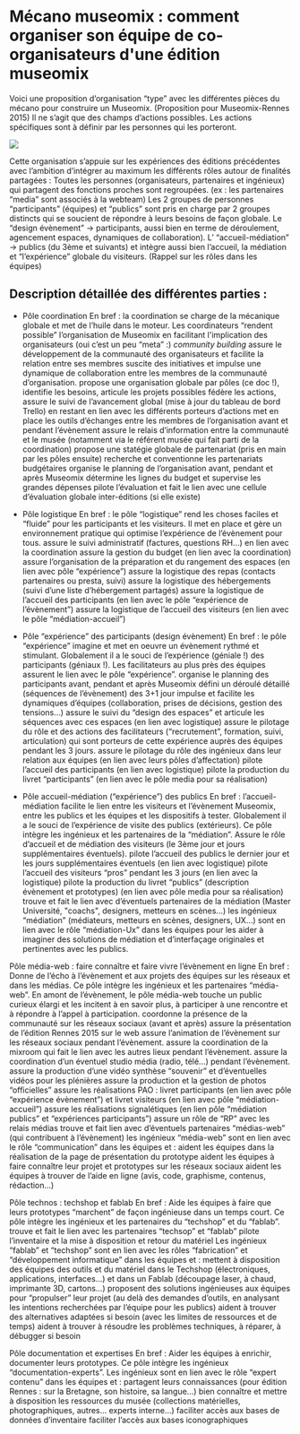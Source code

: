 # Mécano museomix : comment organiser son équipe de co-organisateurs d'une édition museomix
Voici une proposition d’organisation “type” avec les différentes pièces du mécano pour construire un Museomix. 
(Proposition pour Museomix-Rennes 2015)
Il ne s’agit que des champs d’actions possibles. Les actions spécifiques sont à définir par les personnes qui les porteront. 

![](https://hackpad-attachments.imgix.net/museomix.hackpad.com_7V1p1t44IOg_p.375545_1431793208197__IMG%20%20%20Google%C2%A0Drive.png?fit=max&w=882)

Cette organisation s’appuie sur les expériences des éditions précédentes avec l’ambition d’intégrer au maximum les différents rôles autour de finalités partagées : 
Toutes les personnes (organisateurs, partenaires et ingénieux) qui partagent des fonctions proches sont regroupées. (ex : les partenaires “media” sont associés à la webteam)
Les 2 groupes de personnes “participants” (équipes) et “publics” sont pris en charge par 2 groupes distincts qui se soucient de répondre à leurs besoins de façon globale. 
Le “design évènement” -> participants, aussi bien en terme de déroulement, agencement espaces, dynamiques de collaboration). 
L’ “accueil-médiation” -> publics (du 3ème et suivants) et intègre aussi bien l’accueil, la médiation et “l’expérience” globale du visiteurs.
(Rappel sur les rôles dans les équipes)

## Description détaillée des différentes parties :
- Pôle coordination 
En bref : la coordination se charge de la mécanique globale et met de l’huile dans le moteur. Les coordinateurs “rendent possible” l’organisation de Museomix en facilitant l'implication des organisateurs (oui c’est un peu “meta” :)
*community building* assure le développement de la communauté des organisateurs et facilite la relation entre ses membres
suscite des initiatives et impulse une dynamique de collaboration entre les membres de la communauté d’organisation. 
propose une organisation globale par pôles (ce doc !), identifie les besoins, articule les projets possibles
fédère les actions, assure le suivi de l’avancement global (mise à jour du tableau de bord Trello) en restant en lien avec les différents porteurs d’actions 
met en place les outils d’échanges entre les membres de l’organisation avant et pendant l’évènement
assure le relais d’information entre la communauté et le musée (notamment via le référent musée qui fait parti de la coordination)
propose une statégie globale de partenariat (pris en main par les pôles ensuite)
recherche et conventionne les partenariats budgétaires
organise le planning de l’organisation avant, pendant et après Museomix
détermine les lignes du budget et supervise les grandes dépenses
pilote l’évaluation et fait le lien avec une cellule d’évaluation globale inter-éditions (si elle existe)

- Pôle logistique 
En bref : le pôle “logistique” rend les choses faciles et “fluide” pour les participants et les visiteurs. Il met en place et gère un environnement pratique qui optimise l’expérience de l’évènement pour tous.
assure le suivi administratif (factures, questions RH…) en lien avec la coordination
assure la gestion du budget (en lien avec la coordination)
assure l’organisation de la préparation et du rangement des espaces (en lien avec pôle “expérience”)
assure la logistique des repas (contacts partenaires ou presta, suivi)
assure la logistique des hébergements (suivi d’une liste d’hébergement partagés)
assure la logistique de l’accueil des participants (en lien avec le pôle “expérience de l’évènement”)
assure la logistique de l’accueil des visiteurs (en lien avec le pôle “médiation-accueil”)

- Pôle “expérience” des participants (design évènement)
En bref : le pôle “expérience” imagine et met en oeuvre un évènement rythmé et stimulant. Globalement il a le souci de l’expérience (géniale !) des participants (géniaux !). Les facilitateurs au plus près des équipes assurent le lien avec le pôle “expérience”.
organise le planning des participants avant, pendant et après Museomix
défini un déroulé détaillé (séquences de l’évènement) des 3+1 jour
impulse et facilite les dynamiques d’équipes (collaboration, prises de décisions, gestion des tensions…) 
assure le suivi du “design des espaces” et articule les séquences avec ces espaces (en lien avec logistique)
assure le pilotage du rôle et des actions des facilitateurs (“recrutement”, formation, suivi, articulation) qui sont porteurs de cette expérience auprès des équipes pendant les 3 jours.
assure le pilotage du rôle des ingénieux dans leur relation aux équipes (en lien avec leurs pôles d’affectation)
pilote l’accueil des participants (en lien avec logistique)
pilote la production du livret “participants” (en lien avec le pôle media pour sa réalisation)

- Pôle accueil-médiation (“expérience”) des publics
En bref : l’accueil-médiation facilite le lien entre les visiteurs et l’évènement Museomix, entre les publics et les équipes et les dispositifs à tester. Globalement il a le souci de l’expérience de visite des publics (extérieurs). Ce pôle intègre les ingénieux et les partenaires de la “médiation”.
Assure le rôle d’accueil et de médiation des visiteurs (le 3ème jour et jours supplémentaires éventuels). 
pilote l’accueil des publics le dernier jour et les jours supplémentaires éventuels (en lien avec logistique)
pilote l’accueil des visiteurs “pros” pendant les 3 jours (en lien avec la logistique)
pilote la production du livret “publics” (description évènement et prototypes) (en lien avec pôle media pour sa réalisation)
trouve et fait le lien avec d’éventuels partenaires de la médiation (Master Université, "coachs", designers, metteurs en scènes...)
les ingénieux “médiation” (médiateurs, metteurs en scènes, designers, UX…) sont en lien avec le rôle “médiation-Ux” dans les équipes pour les aider à imaginer des solutions de médiation et d’interfaçage originales et pertinentes avec les publics.

Pôle média-web : faire connaître et faire vivre l’évènement en ligne
En bref : Donne de l’écho à l’évènement et aux projets des équipes sur les réseaux et dans les médias. Ce pôle intègre les ingénieux et les partenaires “média-web”. En amont de l’évènement, le pôle média-web touche un public curieux élargi et les incitent à en savoir plus, à participer à une rencontre et à répondre à l’appel à participation.
coordonne la présence de la communauté sur les réseaux sociaux (avant et après)
assure la présentation de l’édition Rennes 2015 sur le web
assure l’animation de l’évènement sur les réseaux sociaux pendant l’évènement.
assure la coordination de la mixroom qui fait le lien avec les autres lieux pendant l’évènement.
assure la coordination d’un éventuel studio média (radio, télé...) pendant l’évènement.
assure la production d’une vidéo synthèse “souvenir” et d’éventuelles vidéos pour les plénières
assure la production et la gestion de photos “officielles”
assure les réalisations PAO : livret participants (en lien avec pôle “expérience évènement”) et livret visiteurs (en lien avec pôle “médiation-accueil”)
assure les réalisations signalétiques (en lien pôle “médiation publics” et “expériences participants”)
assure un rôle de “RP” avec les relais médias
trouve et fait lien avec d’éventuels partenaires “médias-web” (qui contribuent à l’évènement)
les ingénieux “média-web” sont en lien avec le rôle “communication” dans les équipes et :
aident les équipes dans la réalisation de la page de présentation du prototype
aident les équipes à faire connaître leur projet et prototypes sur les réseaux sociaux 
aident les équipes à trouver de l’aide en ligne (avis, code, graphisme, contenus, rédaction…)

Pôle technos : techshop et fablab
En bref : Aide les équipes à faire que leurs prototypes “marchent” de façon ingénieuse dans un temps court. Ce pôle intègre les ingénieux et les partenaires du “techshop” et du “fablab”. 
trouve et fait le lien avec les partenaires “techsop” et “fablab”
pilote l’inventaire et la mise à disposition et retour du matériel 
Les ingénieux “fablab” et “techshop” sont en lien avec les rôles “fabrication” et “développement informatique” dans les équipes et : 
mettent à disposition des équipes des outils et du matériel dans le Techshop (électroniques, applications, interfaces...) et dans un Fablab (découpage laser, à chaud, imprimante 3D, cartons…)
proposent des solutions ingénieuses aux équipes pour “propulser” leur projet (au delà des demandes d’outils, en analysant les intentions recherchées par l’équipe pour les publics)
aident à trouver des alternatives adaptées si besoin (avec les limites de ressources et de temps)
aident à trouver à résoudre les problèmes techniques, à réparer, à débugger si besoin

Pôle documentation et expertises
En bref : Aider les équipes à enrichir, documenter leurs prototypes. Ce pôle intègre les ingénieux “documentation-experts”. Les ingénieux sont en lien avec le rôle “expert contenu” dans les équipes et : 
partagent leurs connaissances (pour édition Rennes : sur la Bretagne, son histoire, sa langue…)
bien connaître et mettre à disposition les ressources du musée (collections matérielles, photographiques, autres... experts interne…)
faciliter accès aux bases de données d’inventaire
faciliter l’accès aux bases iconographiques
